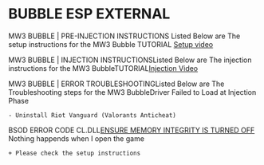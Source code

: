 # BUBBLE ESP EXTERNAL

MW3 BUBBLE | PRE-INJECTION INSTRUCTIONS Listed Below are The setup instructions for the MW3 Bubble TUTORIAL [Setup video](https://www.youtube.com/watch?v=iKSBTBJ7JMU)

MW3 BUBBLE | INJECTION INSTRUCTIONSListed Below are The injection instructions for the MW3 BubbleTUTORIAL[Injection Video](https://www.youtube.com/watch?v=Yxt538MPbis)

MW3 BUBBLE | ERROR TROUBLESHOOTINGListed Below are The Troubleshooting steps for the MW3 BubbleDriver Failed to Load at Injection Phase

```
- Uninstall Riot Vanguard (Valorants Anticheat)
```

BSOD ERROR CODE CL.DLL[ENSURE MEMORY INTEGRITY IS TURNED OFF](https://i.imgur.com/1Z1Q7EL.png) Nothing happends when I open the game

```
+ Please check the setup instructions
```

